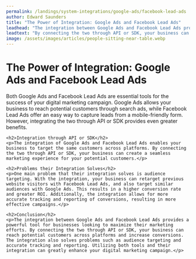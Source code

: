 ```yaml
---
permalink: /landings/system-integrations/google-ads/facebook-lead-ads
author: Edward Saunders
title: "The Power of Integration: Google Ads and Facebook Lead Ads"
leadhead: "The integration between Google Ads and Facebook Lead Ads provides a powerful tool for businesses looking to maximize their marketing efforts"
leadtext: "By connecting the two through API or SDK, your business can reach potential customers across platforms and increase conversions. The integration also solves problems such as audience targeting and accurate tracking and reporting. Utilizing both tools and their integration can greatly enhance your digital marketing campaign."
image: /assets/images/articles/people-sitting-near-table.webp
---
```

<div class="arttext">	<h1>The Power of Integration: Google Ads and Facebook Lead Ads</h1>
	<p>Both Google Ads and Facebook Lead Ads are essential tools for the success of your digital marketing campaign. Google Ads allows your business to reach potential customers through search ads, while Facebook Lead Ads offer an easy way to capture leads from a mobile-friendly form. However, integrating the two through API or SDK provides even greater benefits.</p>

	<h2>Integration through API or SDK</h2>
	<p>The integration of Google Ads and Facebook Lead Ads enables your business to target the same customers across platforms. By connecting the two through API or SDK, your business can create a seamless marketing experience for your potential customers.</p>

	<h2>Problems their Integration Solves</h2>
	<p>One main problem that their integration solves is audience targeting. With the integration, your business can retarget previous website visitors with Facebook Lead Ads, and also target similar audiences with Google Ads. This results in a higher conversion rate and greater ROI. Additionally, the integration allows for more accurate tracking and reporting of conversions, resulting in more effective campaigns.</p>

	<h2>Conclusion</h2>
	<p>The integration between Google Ads and Facebook Lead Ads provides a powerful tool for businesses looking to maximize their marketing efforts. By connecting the two through API or SDK, your business can reach potential customers across platforms and increase conversions. The integration also solves problems such as audience targeting and accurate tracking and reporting. Utilizing both tools and their integration can greatly enhance your digital marketing campaign.</p>
</div>